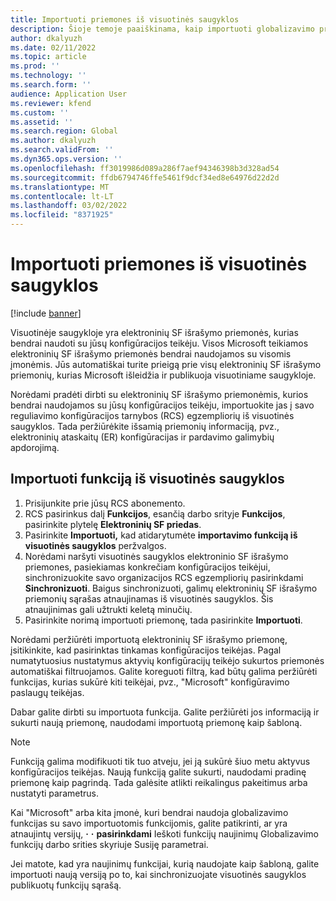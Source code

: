 ```yaml
---
title: Importuoti priemones iš visuotinės saugyklos
description: Šioje temoje paaiškinama, kaip importuoti globalizavimo priemones iš visuotinės saugyklos.
author: dkalyuzh
ms.date: 02/11/2022
ms.topic: article
ms.prod: ''
ms.technology: ''
ms.search.form: ''
audience: Application User
ms.reviewer: kfend
ms.custom: ''
ms.assetid: ''
ms.search.region: Global
ms.author: dkalyuzh
ms.search.validFrom: ''
ms.dyn365.ops.version: ''
ms.openlocfilehash: ff3019986d089a286f7aef94346398b3d328ad54
ms.sourcegitcommit: ffdb6794746ffe5461f9dcf34ed8e64976d22d2d
ms.translationtype: MT
ms.contentlocale: lt-LT
ms.lasthandoff: 03/02/2022
ms.locfileid: "8371925"
---
```

# <a name="import-features-from-the-global-repository"></a>Importuoti priemones iš visuotinės saugyklos

[!include [banner](../includes/banner.md)]

Visuotinėje saugykloje yra elektroninių SF išrašymo priemonės, kurias bendrai naudoti su jūsų konfigūracijos teikėju. Visos Microsoft teikiamos elektroninių SF išrašymo priemonės bendrai naudojamos su visomis įmonėmis. Jūs automatiškai turite prieigą prie visų elektroninių SF išrašymo priemonių, kurias Microsoft išleidžia ir publikuoja visuotiniame saugykloje.

Norėdami pradėti dirbti su elektroninių SF išrašymo priemonėmis, kurios bendrai naudojamos su jūsų konfigūracijos teikėju, importuokite jas į savo reguliavimo konfigūracijos tarnybos (RCS) egzempliorių iš visuotinės saugyklos. Tada peržiūrėkite išsamią priemonių informaciją, pvz., elektroninių ataskaitų (ER) konfigūracijas ir pardavimo galimybių apdorojimą.

## <a name="import-a-feature-from-the-global-repository"></a>Importuoti funkciją iš visuotinės saugyklos

1. Prisijunkite prie jūsų RCS abonemento.
2. RCS pasirinkus dalį **Funkcijos**, esančią darbo srityje **Funkcijos**, pasirinkite plytelę **Elektroninių SF priedas**.
3. Pasirinkite **Importuoti,** kad atidarytumėte **importavimo funkciją iš visuotinės saugyklos** peržvalgos.
4. Norėdami naršyti visuotinės saugyklos elektroninio SF išrašymo priemones, pasiekiamas konkrečiam konfigūracijos teikėjui, sinchronizuokite savo organizacijos RCS egzempliorių pasirinkdami **Sinchronizuoti**. Baigus sinchronizuoti, galimų elektroninių SF išrašymo priemonių sąrašas atnaujinamas iš visuotinės saugyklos. Šis atnaujinimas gali užtrukti keletą minučių.
5. Pasirinkite norimą importuoti priemonę, tada pasirinkite **Importuoti**.

Norėdami peržiūrėti importuotą elektroninių SF išrašymo priemonę, įsitikinkite, kad pasirinktas tinkamas konfigūracijos teikėjas. Pagal numatytuosius nustatymus aktyvių konfigūracijų teikėjo sukurtos priemonės automatiškai filtruojamos. Galite koreguoti filtrą, kad būtų galima peržiūrėti funkcijas, kurias sukūrė kiti teikėjai, pvz., "Microsoft" konfigūravimo paslaugų teikėjas.

Dabar galite dirbti su importuota funkcija. Galite peržiūrėti jos informaciją ir sukurti naują priemonę, naudodami importuotą priemonę kaip šabloną.

> [!NOTE]
> Funkciją galima modifikuoti tik tuo atveju, jei ją sukūrė šiuo metu aktyvus konfigūracijos teikėjas. Naują funkciją galite sukurti, naudodami pradinę priemonę kaip pagrindą. Tada galėsite atlikti reikalingus pakeitimus arba nustatyti parametrus.

Kai "Microsoft" arba kita įmonė, kuri bendrai naudoja globalizavimo funkcijas su savo importuotomis funkcijomis, galite patikrinti, ar yra atnaujintų versijų, **·** **·** **pasirinkdami** Ieškoti funkcijų naujinimų Globalizavimo funkcijų darbo srities skyriuje Susiję parametrai.

Jei matote, kad yra naujinimų funkcijai, kurią naudojate kaip šabloną, galite importuoti naują versiją po to, kai sinchronizuojate visuotinės saugyklos publikuotų funkcijų sąrašą.
